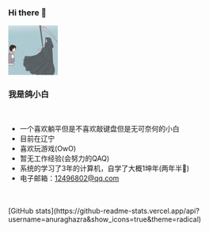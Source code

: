 ### Hi there 👋
<!--插入图片-->
<img src="images/1.jpg " width="100" height="100" alt="图片加载失败时，显示这段字"/>

### 我是鸽小白

<br/>

- 一个喜欢躺平但是不喜欢敲键盘但是无可奈何的小白
- 目前在辽宁
- 喜欢玩游戏(OwO)
- 暂无工作经验(会努力的QAQ)
- 系统的学习了3年的计算机，自学了大概1坤年(两年半🐓)
- 电子邮箱：12496802@qq.com
<br/>
<br/>
[GitHub stats](https://github-readme-stats.vercel.app/api?username=anuraghazra&show_icons=true&theme=radical)
<br/>